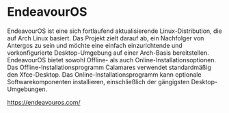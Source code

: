 # EndeavourOS

EndeavourOS ist eine sich fortlaufend aktualisierende Linux-Distribution, die auf Arch Linux basiert. Das Projekt zielt darauf ab, ein Nachfolger von Antergos zu sein und möchte eine einfach einzurichtende und vorkonfigurierte Desktop-Umgebung auf einer Arch-Basis bereitstellen. EndeavourOS bietet sowohl Offline- als auch Online-Installationsoptionen. Das Offline-Installationsprogramm Calamares verwendet standardmäßig den Xfce-Desktop. Das Online-Installationsprogramm kann optionale Softwarekomponenten installieren, einschließlich der gängigsten Desktop-Umgebungen. 


https://endeavouros.com/
